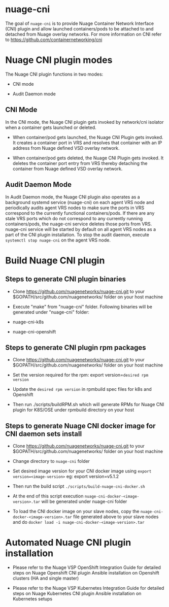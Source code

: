 # nuage-cni

The goal of `nuage-cni` is to provide Nuage Container Network Interface (CNI) plugin and allow launched containers/pods to be attached to and detached from Nuage overlay networks. For more information on CNI refer to https://github.com/containernetworking/cni


# Nuage CNI plugin modes

The Nuage CNI plugin functions in two modes:

- CNI mode

- Audit Daemon mode

## CNI Mode

In the CNI mode, the Nuage CNI plugin gets invoked by network/cni isolator when a container gets launched or deleted.

 - When container/pod gets launched, the Nuage CNI Plugin gets invoked. It creates a container port in VRS and resolves that container with an IP address from Nuage defined VSD overlay network.

 - When container/pod gets deleted, the Nuage CNI Plugin gets invoked. It deletes the container port entry from VRS thereby detaching the container from Nuage defined VSD overlay network.

## Audit Daemon Mode

In Audit Daemon mode, the Nuage CNI plugin also operates as a background systemd service (nuage-cni) on each agent VRS node and periodically audits agent VRS nodes to make sure the ports in VRS correspond to the currently functional containers/pods. If there are any stale VRS ports which do not correspond to any currently running containers/pods, the nuage-cni service deletes those ports from VRS. nuage-cni service will be started by default on all agent VRS nodes as a part of the CNI plugin installation. To stop the audit daemon, execute `systemctl stop nuage-cni` on the agent VRS node.


# Build Nuage CNI plugin

## Steps to generate CNI plugin binaries

- Clone https://github.com/nuagenetworks/nuage-cni.git to your $GOPATH/src/github.com/nuagenetworks/ folder on your host machine

- Execute "make" from "nuage-cni" folder. Following binaries will be generated under "nuage-cni" folder:

 - nuage-cni-k8s
 - nuage-cni-openshift

## Steps to generate CNI plugin rpm packages

- Clone https://github.com/nuagenetworks/nuage-cni.git to your $GOPATH/src/github.com/nuagenetworks/ folder on your host machine

- Set the version required for the rpm: export version=`desired rpm version`

- Update the `desired rpm version` in rpmbuild spec files for k8s and Openshift

- Then run ./scripts/buildRPM.sh which will generate RPMs for Nuage CNI plugin for K8S/OSE under rpmbuild directory on your host


## Steps to generate Nuage CNI docker image for CNI daemon sets install

- Clone https://github.com/nuagenetworks/nuage-cni.git to your $GOPATH/src/github.com/nuagenetworks/ folder on your host machine

- Change directory to `nuage-cni` folder

- Set desired image version for your CNI docker image using `export version=<image-version>` eg: export version=v5.1.2

- Then run the build script `./scripts/build-nuage-cni-docker.sh`

- At the end of this script execution `nuage-cni-docker-<image-version>.tar` will be generated under nuage-cni folder

- To load the CNI docker image on your slave nodes, copy the `nuage-cni-docker-<image-version>.tar` file generated above to your slave nodes and do `docker load -i nuage-cni-docker-<image-version>.tar`


# Automated Nuage CNI plugin installation

- Please refer to the Nuage VSP OpenShift Integration Guide for detailed steps on Nuage Openshift CNI plugin Ansible installation on Openshift clusters (HA and single master)

- Please refer to the Nuage VSP Kubernetes Integration Guide for detailed steps on Nuage Kubernetes CNI plugin Ansible installation on Kubernetes setups
